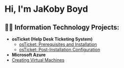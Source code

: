<h1>Hi, I'm JaKoby Boyd</h1>

<h2>👨‍💻 Information Technology Projects:</h2>

- <b>osTicket (Help Desk Ticketing System)</b>
  - [osTicket: Prerequisites and Installation](https://github.com/JaKobyBoydd/osticket-prereqs)
  - [osTicket: Post-Installation Configuration](https://github.com/JaKobyBoydd/post-install-config)
- <b>Microsoft Azure</b>
- [Creating Virtual Machines](https://github.com/JaKobyBoyyd/azure-network-protocols)
